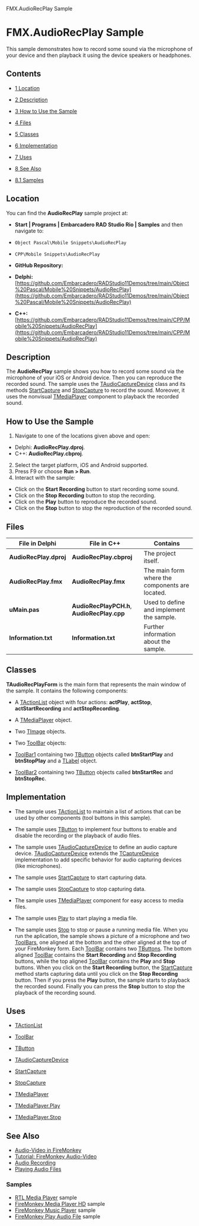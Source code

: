 FMX.AudioRecPlay Sample[]()
# FMX.AudioRecPlay Sample 


This sample demonstrates how to record some sound via the microphone of your device and then playback it using the device speakers or headphones.
## Contents



* [1 Location](#Location)
* [2 Description](#Description)
* [3 How to Use the Sample](#How_to_Use_the_Sample)
* [4 Files](#Files)
* [5 Classes](#Classes)
* [6 Implementation](#Implementation)
* [7 Uses](#Uses)
* [8 See Also](#See_Also)

* [8.1 Samples](#Samples)


## Location 

You can find the **AudioRecPlay** sample project at:
* **Start | Programs | Embarcadero RAD Studio Rio | Samples** and then navigate to:

* `Object Pascal\Mobile Snippets\AudioRecPlay`
* `CPP\Mobile Snippets\AudioRecPlay`

* **GitHub Repository:**

* **Delphi:**[https://github.com/Embarcadero/RADStudio11Demos/tree/main/Object%20Pascal/Mobile%20Snippets/AudioRecPlay](https://github.com/Embarcadero/RADStudio11Demos/tree/main/Object%20Pascal/Mobile%20Snippets/AudioRecPlay)
* **C++:**[https://github.com/Embarcadero/RADStudio11Demos/tree/main/CPP/Mobile%20Snippets/AudioRecPlay](https://github.com/Embarcadero/RADStudio11Demos/tree/main/CPP/Mobile%20Snippets/AudioRecPlay)

## Description 

The **AudioRecPlay** sample shows you how to record some sound via the microphone of your iOS or Android device. Then you can reproduce the recorded sound. The sample uses the [TAudioCaptureDevice](http://docwiki.embarcadero.com/Libraries/en/FMX.Media.TAudioCaptureDevice) class and its methods [StartCapture](http://docwiki.embarcadero.com/Libraries/en/FMX.Media.TCaptureDevice.StartCapture) and [StopCapture](http://docwiki.embarcadero.com/Libraries/en/FMX.Media.TCaptureDevice.StopCapture) to record the sound. Moreover, it uses the nonvisual [TMediaPlayer](http://docwiki.embarcadero.com/Libraries/en/FMX.Media.TMediaPlayer) component to playback the recorded sound. 
## How to Use the Sample 


1.  Navigate to one of the locations given above and open:

*  Delphi: **AudioRecPlay.dproj**.
*  C++: **AudioRecPlay.cbproj**.

2.  Select the target platform, iOS and Android supported.
3.  Press F9 or choose **Run > Run**.
4.  Interact with the sample:

*  Click on the **Start Recording** button to start recording some sound.
*  Click on the **Stop Recording** button to stop the recording.
*  Click on the **Play** button to reproduce the recorded sound.
*  Click on the **Stop** button to stop the reproduction of the recorded sound.

## Files 



|**File in Delphi**    |**File in C++**                            |**Contains**                                   |
|----------------------|-------------------------------------------|-----------------------------------------------|
|**AudioRecPlay.dproj**|**AudioRecPlay.cbproj**                    |The project itself.                            |
|**AudioRecPlay.fmx**  |**AudioRecPlay.fmx**                       |The main form where the components are located.|
|**uMain.pas**         |**AudioRecPlayPCH.h**, **AudioRecPlay.cpp**|Used to define and implement the sample.       |
|**Information.txt**   |**Information.txt**                        |Further information about the sample.          |


## Classes 

**TAudioRecPlayForm** is the main form that represents the main window of the sample. It contains the following components:
*  A [TActionList](http://docwiki.embarcadero.com/Libraries/en/FMX.ActnList.TActionList) object with four actions: **actPlay**, **actStop**, **actStartRecording** and **actStopRecording**.
*  A [TMediaPlayer](http://docwiki.embarcadero.com/Libraries/en/FMX.Media.TMediaPlayer) object.
*  Two [TImage](http://docwiki.embarcadero.com/Libraries/en/FMX.Objects.TImage) objects.
*  Two [ToolBar](http://docwiki.embarcadero.com/Libraries/en/FMX.StdCtrls.TToolBar) objects:

* [ToolBar1](http://docwiki.embarcadero.com/Libraries/en/FMX.StdCtrls.TToolBar) containing two [TButton](http://docwiki.embarcadero.com/Libraries/en/FMX.StdCtrls.TButton) objects called **btnStartPlay** and **btnStopPlay** and a [TLabel](http://docwiki.embarcadero.com/Libraries/en/FMX.StdCtrls.TLabel) object.
* [ToolBar2](http://docwiki.embarcadero.com/Libraries/en/FMX.StdCtrls.TToolBar) containing two [TButton](http://docwiki.embarcadero.com/Libraries/en/FMX.StdCtrls.TButton) objects called **btnStartRec** and **btnStopRec**.

## Implementation 


*  The sample uses [TActionList](http://docwiki.embarcadero.com/Libraries/en/FMX.ActnList.TActionList) to maintain a list of actions that can be used by other components (tool buttons in this sample).
*  The sample uses [TButton](http://docwiki.embarcadero.com/Libraries/en/FMX.StdCtrls.TButton) to implement four buttons to enable and disable the recording or the playback of audio files.
*  The sample uses [TAudioCaptureDevice](http://docwiki.embarcadero.com/Libraries/en/FMX.Media.TAudioCaptureDevice) to define an audio capture device. [TAudioCaptureDevice](http://docwiki.embarcadero.com/Libraries/en/FMX.Media.TAudioCaptureDevice) extends the [TCaptureDevice](http://docwiki.embarcadero.com/Libraries/en/FMX.Media.TCaptureDevice) implementation to add specific behavior for audio capturing devices (like microphones).

*  The sample uses [StartCapture](http://docwiki.embarcadero.com/Libraries/en/FMX.Media.TCaptureDevice.StartCapture) to start capturing data.
*  The sample uses [StopCapture](http://docwiki.embarcadero.com/Libraries/en/FMX.Media.TCaptureDevice.StopCapture) to stop capturing data.

*  The sample uses [TMediaPlayer](http://docwiki.embarcadero.com/Libraries/en/FMX.Media.TMediaPlayer) component for easy access to media files.

*  The sample uses [Play](http://docwiki.embarcadero.com/Libraries/en/FMX.Media.TMediaPlayer.Play) to start playing a media file.
*  The sample uses [Stop](http://docwiki.embarcadero.com/Libraries/en/FMX.Media.TMediaPlayer.Stop) to stop or pause a running media file.
When you run the aplication, the sample shows a picture of a microphone and two [ToolBars](http://docwiki.embarcadero.com/Libraries/en/FMX.StdCtrls.TToolBar), one aligned at the bottom and the other aligned at the top of your FireMonkey form. Each [ToolBar](http://docwiki.embarcadero.com/Libraries/en/FMX.StdCtrls.TToolBar) contains two [TButtons](http://docwiki.embarcadero.com/Libraries/en/FMX.StdCtrls.TButton). The bottom aligned [ToolBar](http://docwiki.embarcadero.com/Libraries/en/FMX.StdCtrls.TToolBar) contains the **Start Recording** and **Stop Recording** buttons, while the top aligned [ToolBar](http://docwiki.embarcadero.com/Libraries/en/FMX.StdCtrls.TToolBar) contains the **Play** and **Stop** buttons. When you click on the **Start Recording** button, the [StartCapture](http://docwiki.embarcadero.com/Libraries/en/FMX.Media.TCaptureDevice.StartCapture) method starts capturing data until you click on the **Stop Recording** button. Then if you press the **Play** button, the sample starts to playback the recorded sound. Finally you can press the **Stop** button to stop the playback of the recording sound.
## Uses 


* [TActionList](http://docwiki.embarcadero.com/Libraries/en/FMX.ActnList.TActionList)
* [ToolBar](http://docwiki.embarcadero.com/Libraries/en/FMX.StdCtrls.TToolBar)
* [TButton](http://docwiki.embarcadero.com/Libraries/en/FMX.StdCtrls.TButton)
* [TAudioCaptureDevice](http://docwiki.embarcadero.com/Libraries/en/FMX.Media.TAudioCaptureDevice)

* [StartCapture](http://docwiki.embarcadero.com/Libraries/en/FMX.Media.TCaptureDevice.StartCapture)
* [StopCapture](http://docwiki.embarcadero.com/Libraries/en/FMX.Media.TCaptureDevice.StopCapture)

* [TMediaPlayer](http://docwiki.embarcadero.com/Libraries/en/FMX.Media.TMediaPlayer)

* [TMediaPlayer.Play](http://docwiki.embarcadero.com/Libraries/en/FMX.Media.TMediaPlayer.Play)
* [TMediaPlayer.Stop](http://docwiki.embarcadero.com/Libraries/en/FMX.Media.TMediaPlayer.Stop)

## See Also 


* [Audio-Video in FireMonkey](http://docwiki.embarcadero.com/RADStudio/en/Audio-Video_in_FireMonkey)
* [Tutorial: FireMonkey Audio-Video](http://docwiki.embarcadero.com/RADStudio/en/Tutorial:_FireMonkey_Audio-Video)
* [Audio Recording](http://docwiki.embarcadero.com/RADStudio/en/Audio_Recording)
* [Playing Audio Files](http://docwiki.embarcadero.com/RADStudio/en/Playing_Audio_Files)

### Samples 


* [RTL Media Player](http://docwiki.embarcadero.com/CodeExamples/en/RTL.MediaPlayer_Sample) sample
* [FireMonkey Media Player HD](http://docwiki.embarcadero.com/CodeExamples/en/FMX.MediaPlayerHD_Sample) sample
* [FireMonkey Music Player](http://docwiki.embarcadero.com/CodeExamples/en/FMX.MusicPlayer_Sample) sample
* [FireMonkey Play Audio File](http://docwiki.embarcadero.com/CodeExamples/en/FMX.PlayAudioFile_Sample) sample





